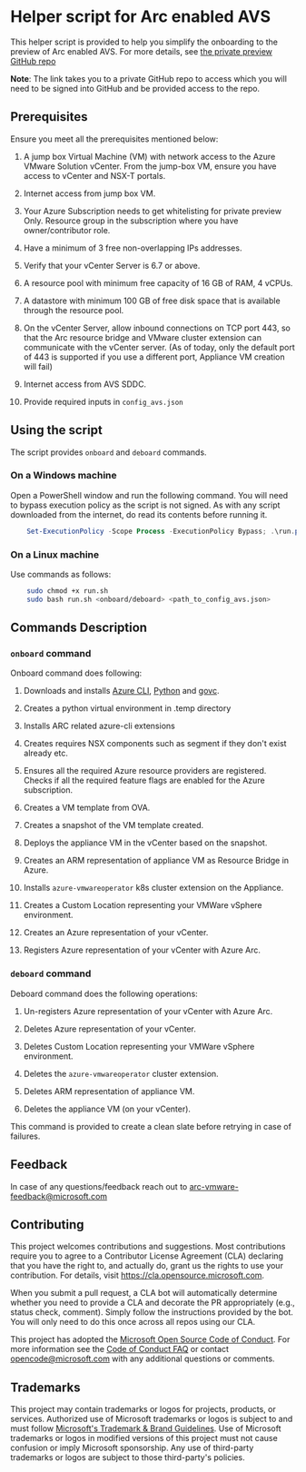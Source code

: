 # Helper script for Arc enabled AVS

This helper script is provided to help you simplify the onboarding to the preview of Arc enabled AVS. For more details, see [the private preview GitHub repo](https://github.com/Azure/ArcOnAVS)

**Note**: The link takes you to a private GitHub repo to access which you will need to be signed into GitHub and be provided access to the repo.

## Prerequisites

Ensure you meet all the prerequisites mentioned below:

1. A jump box Virtual Machine (VM) with network access to the Azure VMware Solution vCenter. From the jump-box VM, ensure you have access to vCenter and NSX-T portals. 

2. Internet access from jump box VM.

3. Your Azure Subscription needs to get whitelisting for private preview Only. Resource group in the subscription where you have owner/contributor role. 

4. Have a minimum of 3 free non-overlapping IPs addresses.  

5. Verify that your vCenter Server is 6.7 or above. 

6. A resource pool with minimum free capacity of 16 GB of RAM, 4 vCPUs. 

7. A datastore with minimum 100 GB of free disk space that is available through the resource pool. 

8. On the vCenter Server, allow inbound connections on TCP port 443, so that the Arc resource bridge and VMware cluster extension can communicate with the vCenter server.
(As of today, only the default port of 443 is supported if you use a different port, Appliance VM creation will fail) 

9. Internet access from AVS SDDC.

10. Provide required inputs in `config_avs.json`

## Using the script

The script provides `onboard` and `deboard` commands.

### On a Windows machine

Open a PowerShell window and run the following command. You will need to bypass execution policy as the script is not signed.
As with any script downloaded from the internet, do read its contents before running it.

```powershell
	Set-ExecutionPolicy -Scope Process -ExecutionPolicy Bypass; .\run.ps1 -Operation <onboard/deboard> -FilePath <path_to_config_avs.json>
```

### On a Linux machine

Use commands as follows:

```bash
	sudo chmod +x run.sh 
	sudo bash run.sh <onboard/deboard> <path_to_config_avs.json>
```

## Commands Description

### `onboard` command

Onboard command does following:

1. Downloads and installs [Azure CLI](https://docs.microsoft.com/en-us/cli/azure/install-azure-cli), [Python](https://www.python.org/downloads/) and [govc](https://github.com/vmware/govmomi/releases).

2. Creates a python virtual environment in .temp directory

3. Installs ARC related azure-cli extensions

4. Creates requires NSX components such as segment if they don't exist already etc.

3. Ensures all the required Azure resource providers are registered. Checks if all the required feature flags are enabled for the Azure subscription.

3. Creates a VM template from OVA.

4. Creates a snapshot of the VM template created.

5. Deploys the appliance VM in the vCenter based on the snapshot.

6. Creates an ARM representation of appliance VM as Resource Bridge in Azure.

7. Installs `azure-vmwareoperator` k8s cluster extension on the Appliance.

8. Creates a Custom Location representing your VMWare vSphere environment.

9. Creates an Azure representation of your vCenter.

10. Registers Azure representation of your vCenter with Azure Arc.

### `deboard` command

Deboard command does the following operations:

1. Un-registers Azure representation of your vCenter with Azure Arc.

2. Deletes Azure representation of your vCenter.

3. Deletes Custom Location representing your VMWare vSphere environment.

4. Deletes the `azure-vmwareoperator` cluster extension.

5. Deletes ARM representation of appliance VM.

6. Deletes the appliance VM (on your vCenter).

This command is provided to create a clean slate before retrying in case of failures.

## Feedback

In case of any questions/feedback reach out to arc-vmware-feedback@microsoft.com

## Contributing

This project welcomes contributions and suggestions.  Most contributions require you to agree to a
Contributor License Agreement (CLA) declaring that you have the right to, and actually do, grant us
the rights to use your contribution. For details, visit https://cla.opensource.microsoft.com.

When you submit a pull request, a CLA bot will automatically determine whether you need to provide
a CLA and decorate the PR appropriately (e.g., status check, comment). Simply follow the instructions
provided by the bot. You will only need to do this once across all repos using our CLA.

This project has adopted the [Microsoft Open Source Code of Conduct](https://opensource.microsoft.com/codeofconduct/).
For more information see the [Code of Conduct FAQ](https://opensource.microsoft.com/codeofconduct/faq/) or
contact [opencode@microsoft.com](mailto:opencode@microsoft.com) with any additional questions or comments.

## Trademarks

This project may contain trademarks or logos for projects, products, or services. Authorized use of Microsoft 
trademarks or logos is subject to and must follow 
[Microsoft's Trademark & Brand Guidelines](https://www.microsoft.com/en-us/legal/intellectualproperty/trademarks/usage/general).
Use of Microsoft trademarks or logos in modified versions of this project must not cause confusion or imply Microsoft sponsorship.
Any use of third-party trademarks or logos are subject to those third-party's policies.
